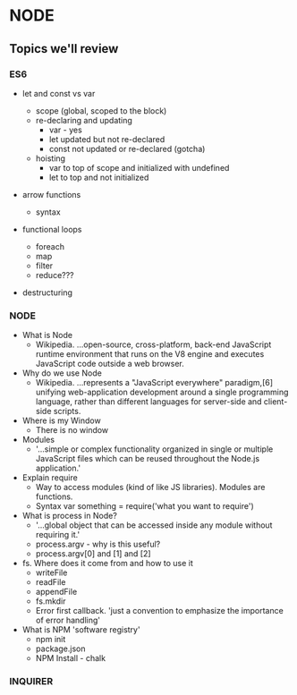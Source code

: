 # NODE

## Topics we'll review

### ES6

- let and const vs var
  - scope (global, scoped to the block)
  - re-declaring and updating
    - var - yes
    - let updated but not re-declared
    - const not updated or re-declared (gotcha)
  - hoisting 
    - var to top of scope and initialized with undefined
    - let to top and not initialized

- arrow functions
  - syntax

- functional loops
  - foreach
  - map
  - filter
  - reduce???
- destructuring

### NODE

- What is Node
  - Wikipedia. ...open-source, cross-platform, back-end JavaScript runtime environment that runs on the V8 engine and executes JavaScript code outside a web browser.
- Why do we use Node
  - Wikipedia. ...represents a "JavaScript everywhere" paradigm,[6] unifying web-application development around a single programming language, rather than different languages for server-side and client-side scripts.
- Where is my Window
  - There is no window
- Modules
  - '...simple or complex functionality organized in single or multiple JavaScript files which can be reused throughout the Node.js application.'
- Explain require
  - Way to access modules (kind of like JS libraries).  Modules are functions.
  - Syntax var something = require('what you want to require')
- What is process in Node?
  - '...global object that can be accessed inside any module without requiring it.'
  - process.argv - why is this useful?
  - process.argv[0] and [1] and [2]
- fs.  Where does it come from and how to use it
  - writeFile
  - readFile
  - appendFile
  - fs.mkdir
  - Error first callback. 'just a convention to emphasize the importance of error handling'
- What is NPM 'software registry'
  - npm init
  - package.json
  - NPM Install - chalk

  
### INQUIRER

